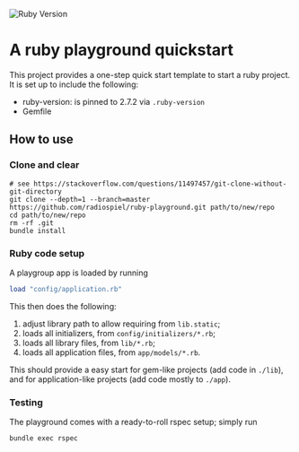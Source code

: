 ![Ruby Version](https://img.shields.io/badge/ruby-2.7.2-blue)

# A ruby playground quickstart

This project provides a one-step quick start template to start a ruby project. It is set up to include the following:

- ruby-version: is pinned to 2.7.2 via `.ruby-version`
- Gemfile

## How to use

### Clone and clear

    # see https://stackoverflow.com/questions/11497457/git-clone-without-git-directory
    git clone --depth=1 --branch=master https://github.com/radiospiel/ruby-playground.git path/to/new/repo
    cd path/to/new/repo
    rm -rf .git
    bundle install

### Ruby code setup

A playgroup app is loaded by running

```ruby
load "config/application.rb"
```

This then does the following:

1. adjust library path to allow requiring from `lib.static`;
2. loads all initializers, from `config/initializers/*.rb`;
3. loads all library files, from `lib/*.rb`;
4. loads all application files, from `app/models/*.rb`.

This should provide a easy start for gem-like projects (add code in `./lib`), and for application-like projects (add code mostly to `./app`).

### Testing

The playground comes with a ready-to-roll rspec setup; simply run

    bundle exec rspec


